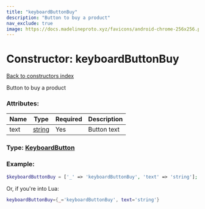 ```yaml
---
title: "keyboardButtonBuy"
description: "Button to buy a product"
nav_exclude: true
image: https://docs.madelineproto.xyz/favicons/android-chrome-256x256.png
---
```

# Constructor: keyboardButtonBuy  
[Back to constructors index](index.md)



Button to buy a product

### Attributes:

| Name     |    Type       | Required | Description |
|----------|---------------|----------|-------------|
|text|[string](../types/string.md) | Yes|Button text|



### Type: [KeyboardButton](../types/KeyboardButton.md)


### Example:

```php
$keyboardButtonBuy = ['_' => 'keyboardButtonBuy', 'text' => 'string'];
```  


Or, if you're into Lua:

```lua
keyboardButtonBuy={_='keyboardButtonBuy', text='string'}

```


